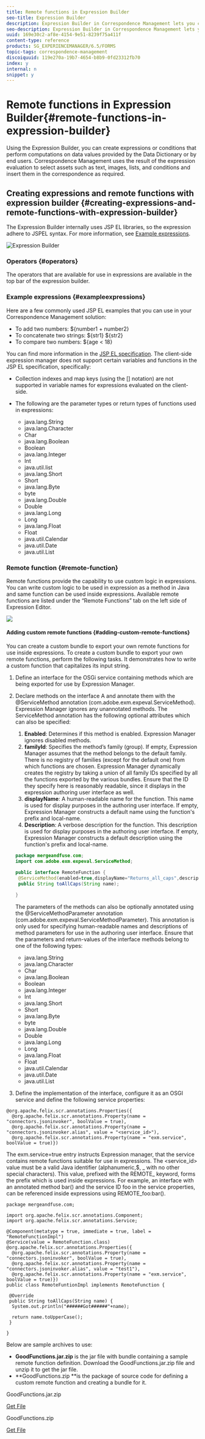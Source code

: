 ```yaml
---
title: Remote functions in Expression Builder
seo-title: Expression Builder
description: Expression Builder in Correspondence Management lets you create expressions and remote functions.
seo-description: Expression Builder in Correspondence Management lets you create expressions and remote functions.
uuid: 169e30c2-af8e-4154-9e51-8239f75a411f
content-type: reference
products: SG_EXPERIENCEMANAGER/6.5/FORMS
topic-tags: correspondence-management
discoiquuid: 119e270a-19b7-4654-b8b9-0fd23312fb70
index: y
internal: n
snippet: y
---
```


# Remote functions in Expression Builder{#remote-functions-in-expression-builder}

Using the Expression Builder, you can create expressions or conditions that perform computations on data values provided by the Data Dictionary or by end users. Correspondence Management uses the result of the expression evaluation to select assets such as text, images, lists, and conditions and insert them in the correspondence as required.

## Creating expressions and remote functions with expression builder {#creating-expressions-and-remote-functions-with-expression-builder}

The Expression Builder internally uses JSP EL libraries, so the expression adhere to JSPEL syntax. For more information, see [Example expressions](#exampleexpressions).

![Expression Builder](assets/expressionbuilder.png) 

### Operators {#operators}

The operators that are available for use in expressions are available in the top bar of the expression builder.

### Example expressions {#exampleexpressions}

Here are a few commonly used JSP EL examples that you can use in your Correspondence Management solution:

* To add two numbers: ${number1 + number2}
* To concatenate two strings: ${str1} ${str2}
* To compare two numbers: ${age &lt; 18}

You can find more information in the [JSP EL specification](http://download.oracle.com/otn-pub/jcp/jsp-2.1-fr-spec-oth-JSpec/jsp-2_1-fr-spec-el.pdf). The client-side expression manager does not support certain variables and functions in the JSP EL specification, specifically:

* Collection indexes and map keys (using the [] notation) are not supported in variable names for expressions evaluated on the client-side.
* The following are the parameter types or return types of functions used in expressions:

    * java.lang.String  
    * java.lang.Character  
    * Char  
    * java.lang.Boolean  
    * Boolean  
    * java.lang.Integer  
    * Int  
    * java.util.list
    * java.lang.Short  
    * Short  
    * java.lang.Byte  
    * byte  
    * java.lang.Double  
    * Double  
    * java.lang.Long  
    * Long  
    * java.lang.Float  
    * Float  
    * java.util.Calendar  
    * java.util.Date  
    * java.util.List

### Remote function {#remote-function}

Remote functions provide the capability to use custom logic in expressions. You can write custom logic to be used in expression as a method in Java and same function can be used inside expressions. Available remote functions are listed under the “Remote Functions” tab on the left side of Expression Editor.

![](assets/remotefunction.png) 

#### Adding custom remote functions {#adding-custom-remote-functions}

You can create a custom bundle to export your own remote functions for use inside expressions. To create a custom bundle to export your own remote functions, perform the following tasks. It demonstrates how to write a custom function that capitalizes its input string.

1. Define an interface for the OSGi service containing methods which are being exported for use by Expression Manager.
1. Declare methods on the interface A and annotate them with the @ServiceMethod annotation (com.adobe.exm.expeval.ServiceMethod). Expression Manager ignores any unannotated methods. The ServiceMethod annotation has the following optional attributes which can also be specified:

    1. **Enabled**: Determines if this method is enabled. Expression Manager ignores disabled methods.
    1. **familyId**: Specifies the method’s family (group). If empty, Expression Manager assumes that the method belongs to the default family. There is no registry of families (except for the default one) from which functions are chosen. Expression Manager dynamically creates the registry by taking a union of all family IDs specified by all the functions exported by the various bundles. Ensure that the ID they specify here is reasonably readable, since it displays in the expression authoring user interface as well.
    1. **displayName**: A human-readable name for the function. This name is used for display purposes in the authoring user interface. If empty, Expression Manager constructs a default name using the function's prefix and local-name.
    1. **Description**: A verbose description for the function. This description is used for display purposes in the authoring user interface. If empty, Expression Manager constructs a default description using the function's prefix and local-name.

   ```java
   package mergeandfuse.com;
   import com.adobe.exm.expeval.ServiceMethod;
   
   public interface RemoteFunction {
    @ServiceMethod(enabled=true,displayName="Returns_all_caps",description="Function to convert to all CAPS", familyId="remote")
    public String toAllCaps(String name);
    
   }
   
   ```

   The parameters of the methods can also be optionally annotated using the @ServiceMethodParameter annotation (com.adobe.exm.expeval.ServiceMethodParameter). This annotation is only used for specifying human-readable names and descriptions of method parameters for use in the authoring user interface. Ensure that the parameters and return-values of the interface methods belong to one of the following types:

    * java.lang.String
    * java.lang.Character
    * Char
    * java.lang.Boolean
    * Boolean
    * java.lang.Integer
    * Int
    * java.lang.Short
    * Short
    * java.lang.Byte
    * byte
    * java.lang.Double
    * Double
    * java.lang.Long
    * Long
    * java.lang.Float
    * Float
    * java.util.Calendar
    * java.util.Date
    * java.util.List

1. Define the implementation of the interface, configure it as an OSGI service and define the following service properties:

```
@org.apache.felix.scr.annotations.Properties({
  @org.apache.felix.scr.annotations.Property(name = "connectors.jsoninvoker", boolValue = true),
  @org.apache.felix.scr.annotations.Property(name = "connectors.jsoninvoker.alias", value = "<service_id>"),
  @org.apache.felix.scr.annotations.Property(name = "exm.service", boolValue = true)})

```

The exm.service=true entry instructs Expression manager, that the service contains remote functions suitable for use in expressions. The &lt;service_id&gt; value must be a valid Java identifier (alphanumeric,$, _ with no other special characters). This value, prefixed with the REMOTE_ keyword, forms the prefix which is used inside expressions. For example, an interface with an annotated method bar() and the service ID foo in the service properties, can be referenced inside expressions using REMOTE_foo:bar().

```
package mergeandfuse.com;

import org.apache.felix.scr.annotations.Component;
import org.apache.felix.scr.annotations.Service;

@Component(metatype = true, immediate = true, label = "RemoteFunctionImpl")
@Service(value = RemoteFunction.class)
@org.apache.felix.scr.annotations.Properties({
  @org.apache.felix.scr.annotations.Property(name = "connectors.jsoninvoker", boolValue = true),
  @org.apache.felix.scr.annotations.Property(name = "connectors.jsoninvoker.alias", value = "test1"),
  @org.apache.felix.scr.annotations.Property(name = "exm.service", boolValue = true)})
public class RemoteFuntionImpl implements RemoteFunction {

 @Override
 public String toAllCaps(String name) {
  System.out.println("######Got######"+name);
  
  return name.toUpperCase();
 }
 
}

```

Below are sample archives to use:

* **GoodFunctions.jar.zip** is the jar file with bundle containing a sample remote function definition. Download the GoodFunctions.jar.zip file and unzip it to get the jar file.
* **GoodFunctions.zip **is the package of source code for defining a custom remote function and creating a bundle for it.

GoodFunctions.jar.zip

[Get File](assets/goodfunctions.jar.zip)

GoodFunctions.zip

[Get File](assets/goodfunctions.zip)
